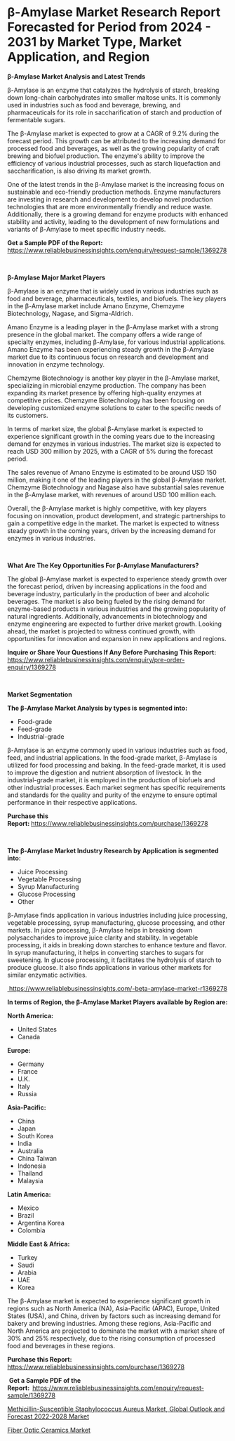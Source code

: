 <p><h1>β-Amylase Market Research Report Forecasted for Period from 2024 -  2031 by Market Type, Market Application, and Region</h1></p><p><strong>β-Amylase Market Analysis and Latest Trends</strong></p>
<p><p>β-Amylase is an enzyme that catalyzes the hydrolysis of starch, breaking down long-chain carbohydrates into smaller maltose units. It is commonly used in industries such as food and beverage, brewing, and pharmaceuticals for its role in saccharification of starch and production of fermentable sugars.</p><p>The β-Amylase market is expected to grow at a CAGR of 9.2% during the forecast period. This growth can be attributed to the increasing demand for processed food and beverages, as well as the growing popularity of craft brewing and biofuel production. The enzyme's ability to improve the efficiency of various industrial processes, such as starch liquefaction and saccharification, is also driving its market growth.</p><p>One of the latest trends in the β-Amylase market is the increasing focus on sustainable and eco-friendly production methods. Enzyme manufacturers are investing in research and development to develop novel production technologies that are more environmentally friendly and reduce waste. Additionally, there is a growing demand for enzyme products with enhanced stability and activity, leading to the development of new formulations and variants of β-Amylase to meet specific industry needs.</p></p>
<p><strong>Get a Sample PDF of the Report:&nbsp;</strong> <a href="https://www.reliablebusinessinsights.com/enquiry/request-sample/1369278">https://www.reliablebusinessinsights.com/enquiry/request-sample/1369278</a></p>
<p>&nbsp;</p>
<p><strong>β-Amylase Major Market Players</strong></p>
<p><p>β-Amylase is an enzyme that is widely used in various industries such as food and beverage, pharmaceuticals, textiles, and biofuels. The key players in the β-Amylase market include Amano Enzyme, Chemzyme Biotechnology, Nagase, and Sigma-Aldrich.</p><p>Amano Enzyme is a leading player in the β-Amylase market with a strong presence in the global market. The company offers a wide range of specialty enzymes, including β-Amylase, for various industrial applications. Amano Enzyme has been experiencing steady growth in the β-Amylase market due to its continuous focus on research and development and innovation in enzyme technology.</p><p>Chemzyme Biotechnology is another key player in the β-Amylase market, specializing in microbial enzyme production. The company has been expanding its market presence by offering high-quality enzymes at competitive prices. Chemzyme Biotechnology has been focusing on developing customized enzyme solutions to cater to the specific needs of its customers.</p><p>In terms of market size, the global β-Amylase market is expected to experience significant growth in the coming years due to the increasing demand for enzymes in various industries. The market size is expected to reach USD 300 million by 2025, with a CAGR of 5% during the forecast period.</p><p>The sales revenue of Amano Enzyme is estimated to be around USD 150 million, making it one of the leading players in the global β-Amylase market. Chemzyme Biotechnology and Nagase also have substantial sales revenue in the β-Amylase market, with revenues of around USD 100 million each.</p><p>Overall, the β-Amylase market is highly competitive, with key players focusing on innovation, product development, and strategic partnerships to gain a competitive edge in the market. The market is expected to witness steady growth in the coming years, driven by the increasing demand for enzymes in various industries.</p></p>
<p>&nbsp;</p>
<p><strong>What Are The Key Opportunities For β-Amylase Manufacturers?</strong></p>
<p><p>The global β-Amylase market is expected to experience steady growth over the forecast period, driven by increasing applications in the food and beverage industry, particularly in the production of beer and alcoholic beverages. The market is also being fueled by the rising demand for enzyme-based products in various industries and the growing popularity of natural ingredients. Additionally, advancements in biotechnology and enzyme engineering are expected to further drive market growth. Looking ahead, the market is projected to witness continued growth, with opportunities for innovation and expansion in new applications and regions.</p></p>
<p><strong>Inquire or Share Your Questions If Any Before Purchasing This Report:</strong> <a href="https://www.reliablebusinessinsights.com/enquiry/pre-order-enquiry/1369278">https://www.reliablebusinessinsights.com/enquiry/pre-order-enquiry/1369278</a></p>
<p>&nbsp;</p>
<p><strong>Market Segmentation</strong></p>
<p><strong>The β-Amylase Market Analysis by types is segmented into:</strong></p>
<p><ul><li>Food-grade</li><li>Feed-grade</li><li>Industrial-grade</li></ul></p>
<p><p>β-Amylase is an enzyme commonly used in various industries such as food, feed, and industrial applications. In the food-grade market, β-Amylase is utilized for food processing and baking. In the feed-grade market, it is used to improve the digestion and nutrient absorption of livestock. In the industrial-grade market, it is employed in the production of biofuels and other industrial processes. Each market segment has specific requirements and standards for the quality and purity of the enzyme to ensure optimal performance in their respective applications.</p></p>
<p><strong>Purchase this Report:&nbsp;</strong><a href="https://www.reliablebusinessinsights.com/purchase/1369278">https://www.reliablebusinessinsights.com/purchase/1369278</a></p>
<p>&nbsp;</p>
<p><strong>The β-Amylase Market Industry Research by Application is segmented into:</strong></p>
<p><ul><li>Juice Processing</li><li>Vegetable Processing</li><li>Syrup Manufacturing</li><li>Glucose Processing</li><li>Other</li></ul></p>
<p><p>β-Amylase finds application in various industries including juice processing, vegetable processing, syrup manufacturing, glucose processing, and other markets. In juice processing, β-Amylase helps in breaking down polysaccharides to improve juice clarity and stability. In vegetable processing, it aids in breaking down starches to enhance texture and flavor. In syrup manufacturing, it helps in converting starches to sugars for sweetening. In glucose processing, it facilitates the hydrolysis of starch to produce glucose. It also finds applications in various other markets for similar enzymatic activities.</p></p>
<p><a href="https://www.reliablebusinessinsights.com/-beta-amylase-market-r1369278">&nbsp;https://www.reliablebusinessinsights.com/-beta-amylase-market-r1369278</a></p>
<p><strong>In terms of Region, the β-Amylase Market Players available by Region are:</strong></p>
<p>
    <p> <strong> North America: </strong>
        <ul>
            <li>United States</li>
            <li>Canada</li>
        </ul>
        </p> 
    <p> <strong> Europe: </strong>
        <ul>
            <li>Germany</li>
            <li>France</li>
            <li>U.K.</li>
            <li>Italy</li>
            <li>Russia</li>
        </ul>
        </p> 
    <p> <strong> Asia-Pacific: </strong>
        <ul>
            <li>China</li>
            <li>Japan</li>
            <li>South Korea</li>
            <li>India</li>
            <li>Australia</li>
            <li>China Taiwan</li>
            <li>Indonesia</li>
            <li>Thailand</li>
            <li>Malaysia</li>
        </ul>
        </p> 
    <p> <strong> Latin America: </strong>
        <ul>
            <li>Mexico</li>
            <li>Brazil</li>
            <li>Argentina Korea</li>
            <li>Colombia</li>
        </ul>
        </p> 
    <p> <strong> Middle East & Africa: </strong>
        <ul>
            <li>Turkey</li>
            <li>Saudi</li>
            <li>Arabia</li>
            <li>UAE</li>
            <li>Korea</li>
        </ul>
    </p>
    </p>
<p><p>The β-Amylase market is expected to experience significant growth in regions such as North America (NA), Asia-Pacific (APAC), Europe, United States (USA), and China, driven by factors such as increasing demand for bakery and brewing industries. Among these regions, Asia-Pacific and North America are projected to dominate the market with a market share of 30% and 25% respectively, due to the rising consumption of processed food and beverages in these regions.</p></p>
<p><strong>Purchase this Report: </strong><a href="https://www.reliablebusinessinsights.com/purchase/1369278">https://www.reliablebusinessinsights.com/purchase/1369278</a></p>
<p>&nbsp;<strong>Get a Sample PDF of the Report:&nbsp;&nbsp;</strong><a href="https://www.reliablebusinessinsights.com/enquiry/request-sample/1369278">https://www.reliablebusinessinsights.com/enquiry/request-sample/1369278</a></p>
<p><strong></strong></p>
<p><p><a href="https://github.com/nettieBoyle39/Market-Research-Report-List-1/blob/main/methicillin-susceptible-staphylococcus-aureus-market-global-outlook-and-forecast-2022-2028-market.md">Methicillin-Susceptible Staphylococcus Aureus Market, Global Outlook and Forecast 2022-2028 Market</a></p><p><a href="https://medium.com/@caylawisoky8698/fiber-optic-ceramics-market-share-market-analysis-growth-trends-forecasts-for-period-from-172860816e73">Fiber Optic Ceramics Market</a></p></p>
